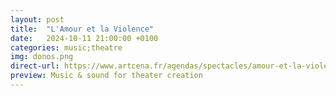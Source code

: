 ```yaml
---
layout: post
title:  "L'Amour et la Violence"
date:   2024-10-11 21:00:00 +0100
categories: music;theatre
img: donos.png
direct-url: https://www.artcena.fr/agendas/spectacles/amour-et-la-violence
preview: Music & sound for theater creation
---
```


